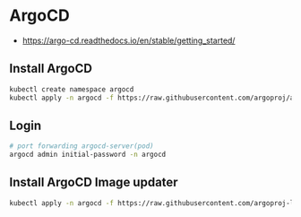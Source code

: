 # ArgoCD
* https://argo-cd.readthedocs.io/en/stable/getting_started/

## Install ArgoCD
```sh
kubectl create namespace argocd
kubectl apply -n argocd -f https://raw.githubusercontent.com/argoproj/argo-cd/stable/manifests/install.yaml

```

## Login
```sh
# port forwarding argocd-server(pod) 
argocd admin initial-password -n argocd
```


## Install ArgoCD Image updater
```sh
kubectl apply -n argocd -f https://raw.githubusercontent.com/argoproj-labs/argocd-image-updater/stable/manifests/install.yaml
```
